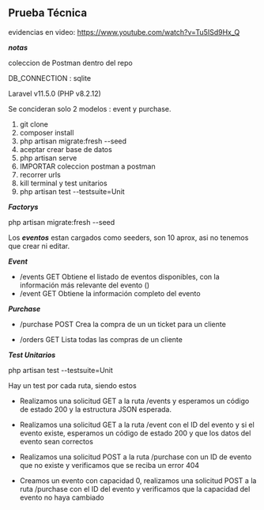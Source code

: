 
## Prueba Técnica

evidencias en video:
https://www.youtube.com/watch?v=Tu5ISd9Hx_Q


***notas***

coleccion de Postman dentro del repo

DB_CONNECTION : sqlite

Laravel v11.5.0 (PHP v8.2.12)

Se concideran solo 2 modelos : event y purchase.

1) git clone
2) composer install
3) php artisan migrate:fresh --seed
4) aceptar crear base de datos
5) php artisan serve
6) IMPORTAR coleccion postman a postman
7) recorrer urls
8) kill terminal y test unitarios
9) php artisan test --testsuite=Unit

***Factorys***

php artisan migrate:fresh --seed

Los ***eventos*** estan cargados como seeders, son 10 aprox, asi no tenemos que crear ni editar.

***Event***
- /events GET Obtiene el listado de eventos disponibles, con la información más relevante del evento ()
- /event GET Obtiene la información completo del evento

***Purchase***

- /purchase POST Crea la compra de un un ticket para un cliente

- /orders GET Lista todas las compras de un cliente

***Test Unitarios***

php artisan test --testsuite=Unit


Hay un test por cada ruta, siendo estos

- Realizamos una solicitud GET a la ruta /events y esperamos un código de estado 200 y la estructura JSON esperada.
- Realizamos una solicitud GET a la ruta /event con el ID del evento y si el evento existe, esperamos un código de estado 200 y que los datos del evento sean correctos

- Realizamos una solicitud POST a la ruta /purchase con un ID de evento que no existe y verificamos que se reciba un error 404

- Creamos un evento con capacidad 0, realizamos una solicitud POST a la ruta /purchase con el ID del evento y verificamos que la capacidad del evento no haya cambiado



